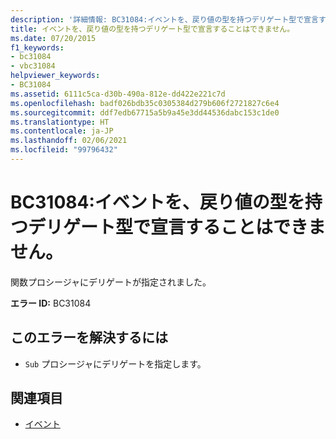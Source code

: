 ```yaml
---
description: '詳細情報: BC31084:イベントを、戻り値の型を持つデリゲート型で宣言することはできません。'
title: イベントを、戻り値の型を持つデリゲート型で宣言することはできません。
ms.date: 07/20/2015
f1_keywords:
- bc31084
- vbc31084
helpviewer_keywords:
- BC31084
ms.assetid: 6111c5ca-d30b-490a-812e-dd422e221c7d
ms.openlocfilehash: badf026bdb35c0305384d279b606f2721827c6e4
ms.sourcegitcommit: ddf7edb67715a5b9a45e3dd44536dabc153c1de0
ms.translationtype: HT
ms.contentlocale: ja-JP
ms.lasthandoff: 02/06/2021
ms.locfileid: "99796432"
---
```

# <a name="bc31084-events-cannot-be-declared-with-a-delegate-type-that-has-a-return-type"></a>BC31084:イベントを、戻り値の型を持つデリゲート型で宣言することはできません。

関数プロシージャにデリゲートが指定されました。

 **エラー ID:** BC31084

## <a name="to-correct-this-error"></a>このエラーを解決するには

- `Sub` プロシージャにデリゲートを指定します。

## <a name="see-also"></a>関連項目

- [イベント](../../programming-guide/language-features/events/index.md)
